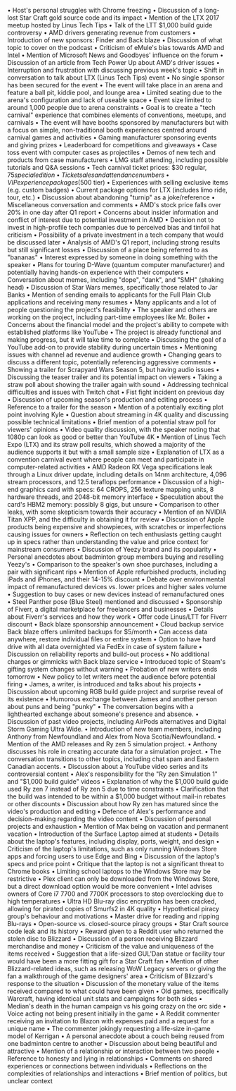 • Host's personal struggles with Chrome freezing
• Discussion of a long-lost Star Craft gold source code and its impact
• Mention of the LTX 2017 meetup hosted by Linus Tech Tips
• Talk of the LTT $1,000 build guide controversy
• AMD drivers generating revenue from customers
• Introduction of new sponsors: Finder and Back blaze
• Discussion of what topic to cover on the podcast
• Criticism of eMule's bias towards AMD and Intel
• Mention of Microsoft News and Goodbyes' influence on the forum
• Discussion of an article from Tech Power Up about AMD's driver issues
• Interruption and frustration with discussing previous week's topic
• Shift in conversation to talk about LTX (Linus Tech Tips) event
• No single sponsor has been secured for the event
• The event will take place in an arena and feature a ball pit, kiddie pool, and lounge area
• Limited seating due to the arena's configuration and lack of useable space
• Event size limited to around 1,000 people due to arena constraints
• Goal is to create a "tech carnival" experience that combines elements of conventions, meetups, and carnivals
• The event will have booths sponsored by manufacturers but with a focus on simple, non-traditional booth experiences centred around carnival games and activities
• Gaming manufacturer sponsoring events and giving prizes
• Leaderboard for competitions and giveaways
• Case toss event with computer cases as projectiles
• Demos of new tech and products from case manufacturers
• LMG staff attending, including possible tutorials and Q&A sessions
• Tech carnival ticket prices: $30 regular, $75 special edition
• Ticket sales and attendance numbers
• VIP experience packages ($500 tier)
• Experiences with selling exclusive items (e.g. custom badges)
• Current package options for LTX (includes limo ride, tour, etc.)
• Discussion about abandoning "turnip" as a joke/reference
• Miscellaneous conversation and comments
• AMD's stock price falls over 20% in one day after Q1 report
• Concerns about insider information and conflict of interest due to potential investment in AMD
• Decision not to invest in high-profile tech companies due to perceived bias and tinfoil hat criticism
• Possibility of a private investment in a tech company that would be discussed later
• Analysis of AMD's Q1 report, including strong results but still significant losses
• Discussion of a place being referred to as "bananas"
• Interest expressed by someone in doing something with the speaker
• Plans for touring D-Wave (quantum computer manufacturer) and potentially having hands-on experience with their computers
• Conversation about memes, including "dope", "dank", and "SMH" (shaking head)
• Discussion of Star Wars memes, specifically those related to Jar Banks
• Mention of sending emails to applicants for the Full Plain Club applications and receiving many resumes
• Many applicants and a lot of people questioning the project's feasibility
• The speaker and others are working on the project, including part-time employees like Mr. Boiler
• Concerns about the financial model and the project's ability to compete with established platforms like YouTube
• The project is already functional and making progress, but it will take time to complete
• Discussing the goal of a YouTube add-on to provide stability during uncertain times
• Mentioning issues with channel ad revenue and audience growth
• Changing gears to discuss a different topic, potentially referencing aggressive comments
• Showing a trailer for Scrapyard Wars Season 5, but having audio issues
• Discussing the teaser trailer and its potential impact on viewers
• Taking a straw poll about showing the trailer again with sound
• Addressing technical difficulties and issues with Twitch chat
• Fist fight incident on previous day
• Discussion of upcoming season's production and editing process
• Reference to a trailer for the season
• Mention of a potentially exciting plot point involving Kyle
• Question about streaming in 4K quality and discussing possible technical limitations
• Brief mention of a potential straw poll for viewers' opinions
• Video quality discussion, with the speaker noting that 1080p can look as good or better than YouTube 4K
• Mention of Linus Tech Expo (LTX) and its straw poll results, which showed a majority of the audience supports it but with a small sample size
• Explanation of LTX as a convention carnival event where people can meet and participate in computer-related activities
• AMD Radeon RX Vega specifications leak through a Linux driver update, including details on 14nm architecture, 4,096 stream processors, and 12.5 teraflops performance
• Discussion of a high-end graphics card with specs: 64 CROPS, 256 texture mapping units, 8 hardware threads, and 2048-bit memory interface
• Speculation about the card's HBM2 memory: possibly 8 gigs, but unsure
• Comparison to other leaks, with some skepticism towards their accuracy
• Mention of an NVIDIA Titan XPP, and the difficulty in obtaining it for review
• Discussion of Apple products being expensive and showpieces, with scratches or imperfections causing issues for owners
• Reflection on tech enthusiasts getting caught up in specs rather than understanding the value and price context for mainstream consumers
• Discussion of Yeezy brand and its popularity
• Personal anecdotes about badminton group members buying and reselling Yeezy's
• Comparison to the speaker's own shoe purchases, including a pair with significant rips
• Mention of Apple refurbished products, including iPads and iPhones, and their 14-15% discount
• Debate over environmental impact of remanufactured devices vs. lower prices and higher sales volume
• Suggestion to buy cases or new devices instead of remanufactured ones
• Steel Panther pose (Blue Steel) mentioned and discussed
• Sponsorship of Fiverr, a digital marketplace for freelancers and businesses
• Details about Fiverr's services and how they work
• Offer code Linus/LTT for Fiverr discount
• Back blaze sponsorship announcement
• Cloud backup service Back blaze offers unlimited backups for $5/month
• Can access data anywhere, restore individual files or entire system
• Option to have hard drive with all data overnighted via FedEx in case of system failure
• Discussion on reliability reports and build-out process
• No additional charges or gimmicks with Back blaze service
• Introduced topic of Steam's gifting system changes without warning
• Probation of new writers ends tomorrow
• New policy to let writers meet the audience before potential firing
• James, a writer, is introduced and talks about his projects
• Discussion about upcoming RGB build guide project and surprise reveal of its existence
• Humorous exchange between James and another person about puns and being "punky"
• The conversation begins with a lighthearted exchange about someone's presence and absence.
• Discussion of past video projects, including AirPods alternatives and Digital Storm Gaming Ultra Wide.
• Introduction of new team members, including Anthony from Newfoundland and Alex from Nova Scotia/Newfoundland.
• Mention of the AMD releases and Ry zen 5 simulation project.
• Anthony discusses his role in creating accurate data for a simulation project.
• The conversation transitions to other topics, including chat spam and Eastern Canadian accents.
• Discussion about a YouTube video series and its controversial content
• Alex's responsibility for the "Ry zen Simulation 1" and "$1,000 build guide" videos
• Explanation of why the $1,000 build guide used Ry zen 7 instead of Ry zen 5 due to time constraints
• Clarification that the build was intended to be within a $1,000 budget without mail-in rebates or other discounts
• Discussion about how Ry zen has matured since the video's production and editing
• Defence of Alex's performance and decision-making regarding the video content
• Discussion of personal projects and exhaustion
• Mention of Max being on vacation and permanent vacation
• Introduction of the Surface Laptop aimed at students
• Details about the laptop's features, including display, ports, weight, and design
• Criticism of the laptop's limitations, such as only running Windows Store apps and forcing users to use Edge and Bing
• Discussion of the laptop's specs and price point
• Critique that the laptop is not a significant threat to Chrome books
• Limiting school laptops to the Windows Store may be restrictive
• Plex client can only be downloaded from the Windows Store, but a direct download option would be more convenient
• Intel advises owners of Core i7 7700 and 7700K processors to stop overclocking due to high temperatures
• Ultra HD Blu-ray disc encryption has been cracked, allowing for pirated copies of Smurfs2 in 4K quality
• Hypothetical piracy group's behaviour and motivations
• Master drive for reading and ripping Blu-rays
• Open-source vs. closed-source piracy groups
• Star Craft source code leak and its history
• Reward given to a Reddit user who returned the stolen disc to Blizzard
• Discussion of a person receiving Blizzard merchandise and money
• Criticism of the value and uniqueness of the items received
• Suggestion that a life-sized GUL'Dan statue or facility tour would have been a more fitting gift for a Star Craft fan
• Mention of other Blizzard-related ideas, such as releasing WoW Legacy servers or giving the fan a walkthrough of the game designers' area
• Criticism of Blizzard's response to the situation
• Discussion of the monetary value of the items received compared to what could have been given
• Old games, specifically Warcraft, having identical unit stats and campaigns for both sides
• Median's death in the human campaign vs his going crazy on the orc side
• Voice acting not being present initially in the game
• A Reddit commenter receiving an invitation to Blazon with expenses paid and a request for a unique name
• The commenter jokingly requesting a life-size in-game model of Kerrigan
• A personal anecdote about a couch being reused from one badminton centre to another
• Discussion about being beautiful and attractive
• Mention of a relationship or interaction between two people
• Reference to honesty and lying in relationships
• Comments on shared experiences or connections between individuals
• Reflections on the complexities of relationships and interactions
• Brief mention of politics, but unclear context
